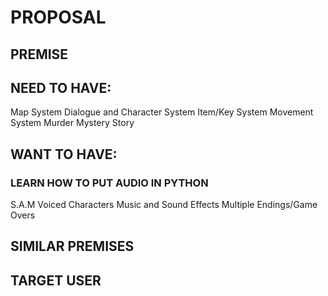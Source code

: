 # PROPOSAL

## PREMISE



## NEED TO HAVE:
Map System
Dialogue and Character System
Item/Key System
Movement System
Murder Mystery Story

## WANT TO HAVE:
### LEARN HOW TO PUT AUDIO IN PYTHON
S.A.M Voiced Characters
Music and Sound Effects
Multiple Endings/Game Overs

## SIMILAR PREMISES


## TARGET USER
